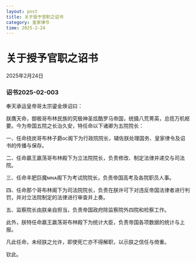 ```yaml
--- 
layout: post
title: 关于授予官职之诏书
category: 皇家律令
time: 2025-2-24
---
```

# 关于授予官职之诏书
2025年2月24日
### 诏书2025-02-003

奉天承运皇帝哥太宗鎏金焕诏曰：

朕膺天命，御极哥布林民族的究极神圣炫酷罗马帝国，统摄八荒菁英，总揽万机枢要。今为帝国五院之长治久安，特任命以下诸卿为五院院长：

一、任命挠炭哥布林子爵ɢᴄ阁下为行政院院长，辅佐朕处理国务、皇家律令及诏书的传播与保存。

二、任命嬴王嬴荡哥布林殿下为立法院院长，负责修改、制定法律并递交与司法院。

三、任命丰肥巨魔ᴍɴᴀ阁下为考试院院长，负责帝国高考及各院职员人事。

四、任命那个哥布林阁下为司法院院长，负责在朕许可下对违反帝国法律者进行判罚，并对立法院制定的法律进行审查并上奏。

五、监察院长由朕亲自担当，负责帝国政府除监察院外四院和检察工作。

此外，朕特任命嬴王嬴荡哥布林殿下为统计大臣，负责帝国各项数据的统计与上报。

凡此任命，未经朕之允许，即使死亡亦不得解职，以示朕之信任与倚重。

钦此。